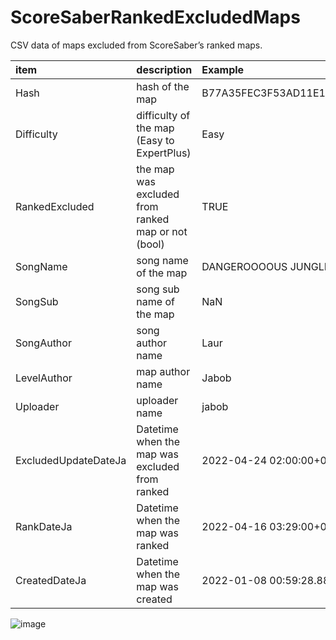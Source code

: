 # ScoreSaberRankedExcludedMaps
CSV data of maps excluded from ScoreSaber’s ranked maps.

| item | description | Example |
| :--- | :--- | :--- |
| Hash | hash of the map | B77A35FEC3F53AD11E154B67DDD9CD933D37057A | 
| Difficulty | difficulty of the map (Easy to ExpertPlus) | Easy |
| RankedExcluded | the map was excluded from ranked map or not (bool)	| TRUE |
| SongName | song name of the map | DANGEROOOOUS JUNGLE |
| SongSub | song sub name of the map | NaN |
| SongAuthor | song author name | Laur | 
| LevelAuthor | map author name | Jabob | 
| Uploader | uploader name | jabob |
| ExcludedUpdateDateJa | Datetime when the map was excluded from ranked | 2022-04-24 02:00:00+09:00 | 
| RankDateJa | Datetime when the map was ranked | 2022-04-16 03:29:00+09:00 | 
| CreatedDateJa | Datetime when the map was created | 2022-01-08 00:59:28.886757+09:00 |

![image](https://user-images.githubusercontent.com/98165775/164933775-31c86d8a-d069-4584-a293-1e4def0a7acc.png)
